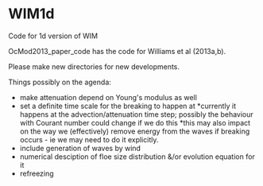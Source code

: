WIM1d
=====

Code for 1d version of WIM

OcMod2013_paper_code has the code for Williams et al (2013a,b).

Please make new directories for new developments.

Things possibly on the agenda:
- make attenuation depend on Young's modulus as well
- set a definite time scale for the breaking to happen at
  *currently it happens at the advection/attenuation time step;
   possibly the behaviour with Courant number could change if we do this
  *this may also impact on the way we (effectively) remove energy from
   the waves if breaking occurs - ie we may need to do it explicitly.
- include generation of waves by wind
- numerical desciption of floe size distribution &/or evolution equation for it
- refreezing
